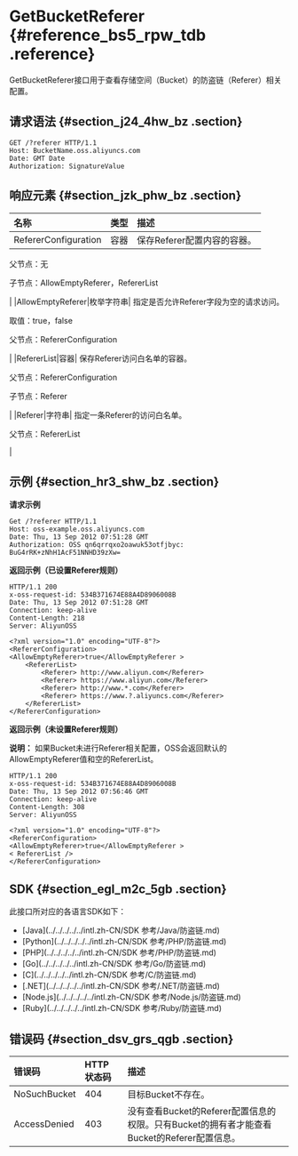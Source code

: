 # GetBucketReferer {#reference_bs5_rpw_tdb .reference}

GetBucketReferer接口用于查看存储空间（Bucket）的防盗链（Referer）相关配置。

## 请求语法 {#section_j24_4hw_bz .section}

```
GET /?referer HTTP/1.1
Host: BucketName.oss.aliyuncs.com
Date: GMT Date
Authorization: SignatureValue
```

## 响应元素 {#section_jzk_phw_bz .section}

|名称|类型|描述|
|:-|:-|:-|
|RefererConfiguration|容器| 保存Referer配置内容的容器。

 父节点：无

 子节点：AllowEmptyReferer，RefererList

 |
|AllowEmptyReferer|枚举字符串| 指定是否允许Referer字段为空的请求访问。

 取值：true，false

 父节点：RefererConfiguration

 |
|RefererList|容器| 保存Referer访问白名单的容器。

 父节点：RefererConfiguration

 子节点：Referer

 |
|Referer|字符串| 指定一条Referer的访问白名单。

 父节点：RefererList

 |

## 示例 {#section_hr3_shw_bz .section}

**请求示例**

```
Get /?referer HTTP/1.1
Host: oss-example.oss.aliyuncs.com  
Date: Thu, 13 Sep 2012 07:51:28 GMT
Authorization: OSS qn6qrrqxo2oawuk53otfjbyc: BuG4rRK+zNhH1AcF51NNHD39zXw=
```

**返回示例（已设置Referer规则）**

```
HTTP/1.1 200
x-oss-request-id: 534B371674E88A4D8906008B
Date: Thu, 13 Sep 2012 07:51:28 GMT
Connection: keep-alive
Content-Length: 218  
Server: AliyunOSS

<?xml version="1.0" encoding="UTF-8"?>
<RefererConfiguration>
<AllowEmptyReferer>true</AllowEmptyReferer >
    <RefererList>
        <Referer> http://www.aliyun.com</Referer>
        <Referer> https://www.aliyun.com</Referer>
        <Referer> http://www.*.com</Referer>
        <Referer> https://www.?.aliyuncs.com</Referer>
    </RefererList>
</RefererConfiguration>
```

**返回示例（未设置Referer规则）**

**说明：** 如果Bucket未进行Referer相关配置，OSS会返回默认的AllowEmptyReferer值和空的RefererList。

```
HTTP/1.1 200
x-oss-request-id: 534B371674E88A4D8906008B
Date: Thu, 13 Sep 2012 07:56:46 GMT
Connection: keep-alive
Content-Length: 308  
Server: AliyunOSS

<?xml version="1.0" encoding="UTF-8"?>
<RefererConfiguration>
<AllowEmptyReferer>true</AllowEmptyReferer >
< RefererList />
</RefererConfiguration>
```

## SDK {#section_egl_m2c_5gb .section}

此接口所对应的各语言SDK如下：

-   [Java](../../../../../intl.zh-CN/SDK 参考/Java/防盗链.md)
-   [Python](../../../../../intl.zh-CN/SDK 参考/PHP/防盗链.md)
-   [PHP](../../../../../intl.zh-CN/SDK 参考/PHP/防盗链.md)
-   [Go](../../../../../intl.zh-CN/SDK 参考/Go/防盗链.md)
-   [C](../../../../../intl.zh-CN/SDK 参考/C/防盗链.md)
-   [.NET](../../../../../intl.zh-CN/SDK 参考/.NET/防盗链.md)
-   [Node.js](../../../../../intl.zh-CN/SDK 参考/Node.js/防盗链.md)
-   [Ruby](../../../../../intl.zh-CN/SDK 参考/Ruby/防盗链.md)

## 错误码 {#section_dsv_grs_qgb .section}

|错误码|HTTP 状态码|描述|
|:--|:-------|:-|
|NoSuchBucket|404|目标Bucket不存在。|
|AccessDenied|403|没有查看Bucket的Referer配置信息的权限。只有Bucket的拥有者才能查看Bucket的Referer配置信息。|

